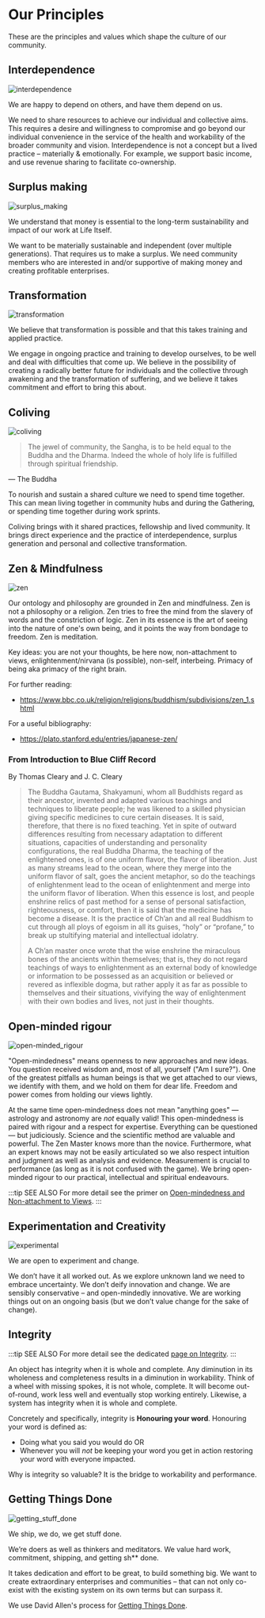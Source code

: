 # Our Principles
 
These are the principles and values which shape the culture of our community.
 
## Interdependence

![interdependence](interdependence.jpg)
 
We are happy to depend on others, and have them depend on us.
 
We need to share resources to achieve our individual and collective aims. This requires a desire and willingness to compromise and go beyond our individual convenience in the service of the health and workability of the broader community and vision. Interdependence is not a concept but a lived practice – materially & emotionally. For example, we support basic income, and use revenue sharing to facilitate co-ownership.
 
## Surplus making

![surplus_making](surplus_making.png)
 
We understand that money is essential to the long-term sustainability and impact of our work at Life Itself.
 
We want to be materially sustainable and independent (over multiple generations). That requires us to make a surplus. We need community members who are interested in and/or supportive of making money and creating profitable enterprises.
 
## Transformation

![transformation](transformation.jpg)
 
We believe that transformation is possible and that this takes training and applied practice.
 
We engage in ongoing practice and training to develop ourselves, to be well and deal with difficulties that come up. We believe in the possibility of creating a radically better future for individuals and the collective through awakening and the transformation of suffering, and we believe it takes commitment and effort to bring this about.
 
## Coliving

![coliving](coliving.png)

> The jewel of community, the Sangha, is to be held equal to the Buddha and the Dharma. Indeed the whole of holy life is fulfilled through spiritual friendship. 

— The Buddha
 
To nourish and sustain a shared culture we need to spend time together. This can mean living together in community hubs and during the Gathering, or spending time together during work sprints.
 
Coliving brings with it shared practices, fellowship and lived community. It brings direct experience and the practice of interdependence, surplus generation and personal and collective transformation.
 
## Zen & Mindfulness

![zen](zen.jpg)
 
Our ontology and philosophy are grounded in Zen and mindfulness. Zen is not a philosophy or a religion. Zen tries to free the mind from the slavery of words and the constriction of logic. Zen in its essence is the art of seeing into the nature of one's own being, and it points the way from bondage to freedom. Zen is meditation.
 
Key ideas: you are not your thoughts, be here now, non-attachment to views, enlightenment/nirvana (is possible), non-self, interbeing. Primacy of being aka primacy of the right brain.
 
For further reading:
* https://www.bbc.co.uk/religion/religions/buddhism/subdivisions/zen_1.shtml
 
For a useful bibliography:
* https://plato.stanford.edu/entries/japanese-zen/
 
### From Introduction to Blue Cliff Record
 
By Thomas Cleary and J. C. Cleary
 
> The Buddha Gautama, Shakyamuni, whom all Buddhists regard as their ancestor, invented and adapted various teachings and techniques to liberate people; he was likened to a skilled physician giving specific medicines to cure certain diseases. It is said, therefore, that there is no fixed teaching. Yet in spite of outward differences resulting from necessary adaptation to different situations, capacities of understanding and personality configurations, the real Buddha Dharma, the teaching of the enlightened ones, is of one uniform flavor, the flavor of liberation. Just as many streams lead to the ocean, where they merge into the uniform flavor of salt, goes the ancient metaphor, so do the teachings of enlightenment lead to the ocean of enlightenment and merge into the uniform flavor of liberation. When this essence is lost, and people enshrine relics of past method for a sense of personal satisfaction, righteousness, or comfort, then it is said that the medicine has become a disease. It is the practice of Ch’an and all real Buddhism to cut through all ploys of egoism in all its guises, “holy” or “profane,” to break up stultifying material and intellectual idolatry.
>
> A Ch’an master once wrote that the wise enshrine the miraculous bones of the ancients within themselves; that is, they do not regard teachings of ways to enlightenment as an external body of knowledge or information to be possessed as an acquisition or believed or revered as inflexible dogma, but rather apply it as far as possible to themselves and their situations, vivifying the way of enlightenment with their own bodies and lives, not just in their thoughts.
 
## Open-minded rigour

![open-minded_rigour](open-minded_rigour.jpg)
 
"Open-mindedness" means openness to new approaches and new ideas. You question received wisdom and, most of all, yourself ("Am I sure?"). One of the greatest pitfalls as human beings is that we get attached to our views, we identify with them, and we hold on them for dear life. Freedom and power comes from holding our views lightly.
 
At the same time open-mindedness does not mean "anything goes" — astrology and astronomy are *not* equally valid! This open-mindedness is paired with rigour and a respect for expertise. Everything can be questioned — but judiciously. Science and the scientific method are valuable and powerful. The Zen Master knows more than the novice. Furthermore, what an expert knows may not be easily articulated so we also respect intuition and judgment as well as analysis and evidence. Measurement is crucial to performance (as long as it is not confused with the game).
We bring open-minded rigour to our practical, intellectual and spiritual endeavours.
 
:::tip SEE ALSO
For more detail see the primer on [Open-mindedness and Non-attachment to Views](https://lifeitself.us/2016/10/20/open-mindedness-and-non-attachment-to-views/).
:::
 
## Experimentation and Creativity

![experimental](experimental.jpg)
 
We are open to experiment and change.
 
We don’t have it all worked out. As we explore unknown land we need to embrace uncertainty. We don’t deify innovation and change. We are sensibly conservative – and open-mindedly innovative. We are working things out on an ongoing basis (but we don’t value change for the sake of change).
 
## Integrity
 
:::tip SEE ALSO
For more detail see the dedicated [page on Integrity](integrity.md).
:::
 
An object has integrity when it is whole and complete. Any diminution in its wholeness and completeness results in a diminution in workability. Think of a wheel with missing spokes, it is not whole, complete. It will become out-of-round, work less well and eventually stop working entirely. Likewise, a system has integrity when it is whole and complete.
 
Concretely and specifically, integrity is **Honouring your word**. Honouring your word is defined as:
 
* Doing what you said you would do OR
* Whenever you will *not* be keeping your word you get in action restoring your word with everyone impacted.
 
Why is integrity so valuable? It is the bridge to workability and performance.

## Getting Things Done

![getting_stuff_done](getting_stuff_done.jpg)

We ship, we do, we get stuff done.
 
We’re doers as well as thinkers and meditators. We value hard work, commitment, shipping, and getting sh** done.
 
It takes dedication and effort to be great, to build something big. We want to create extraordinary enterprises and communities – that can not only co-exist with the existing system on its own terms but can surpass it.

We use David Allen's process for [Getting Things Done](/principles/getting-things-done).
